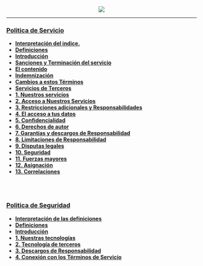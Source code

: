 <div align="center">
<img src="https://user-images.githubusercontent.com/71246795/182776406-b00ff61f-8815-4d3a-b99a-78fdedeb1583.png" />
</div>

---

### [Politica de Servicio](https://github.com/Kisu-s-fluff-workgroup/TerminosYCondicionesNami/blob/V0/terms/ServiceTerms.md)
- [**Interpretación del indice.**](https://github.com/Kisu-s-fluff-workgroup/TerminosYCondicionesNami/blob/V0/terms/ServiceTerms.md#interpretación)
- [**Definiciones**](https://github.com/Kisu-s-fluff-workgroup/TerminosYCondicionesNami/blob/V0/terms/ServiceTerms.md#definiciones)
- [**Introducción**](https://github.com/Kisu-s-fluff-workgroup/TerminosYCondicionesNami/blob/V0/terms/ServiceTerms.md#introducción)
- [**Sanciones y Terminación del servicio**](https://github.com/Kisu-s-fluff-workgroup/TerminosYCondicionesNami/blob/V0/terms/ServiceTerms.md#sanciones-y-terminación-del-servicio)
- [**El contenido**](https://github.com/Kisu-s-fluff-workgroup/TerminosYCondicionesNami/blob/V0/terms/ServiceTerms.md#el-contenido)
- [**Indemnización**](https://github.com/Kisu-s-fluff-workgroup/TerminosYCondicionesNami/blob/V0/terms/ServiceTerms.md#indemnización)
- [**Cambios a estos Términos**](https://github.com/Kisu-s-fluff-workgroup/TerminosYCondicionesNami/blob/V0/terms/ServiceTerms.md#cambios-a-estos-términos)
- [**Servicios de Terceros**](https://github.com/Kisu-s-fluff-workgroup/TerminosYCondicionesNami/blob/V0/terms/ServiceTerms.md#servicios-de-terceros)
- [**1. Nuestros servicios**](https://github.com/Kisu-s-fluff-workgroup/TerminosYCondicionesNami/blob/V0/terms/ServiceTerms.md#1-nuestros-servicios)
- [**2. Acceso a Nuestros Servicios**](https://github.com/Kisu-s-fluff-workgroup/TerminosYCondicionesNami/blob/V0/terms/ServiceTerms.md#2-acceso-a-nuestros-servicios)
- [**3. Restricciones adicionales y Responsabilidades**](https://github.com/Kisu-s-fluff-workgroup/TerminosYCondicionesNami/blob/V0/terms/ServiceTerms.md#3-restricciones-adicionales-y-responsabilidades)
- [**4. El acceso a tus datos**](https://github.com/Kisu-s-fluff-workgroup/TerminosYCondicionesNami/blob/V0/terms/ServiceTerms.md#4-acceso-a-tus-datos)
- [**5. Confidencialidad**](https://github.com/Kisu-s-fluff-workgroup/TerminosYCondicionesNami/blob/V0/terms/ServiceTerms.md#5-confidencialidad)
- [**6. Derechos de autor**](https://github.com/Kisu-s-fluff-workgroup/TerminosYCondicionesNami/blob/V0/terms/ServiceTerms.md#6-derechos-de-autor)
- [**7. Garantías y descargos de Responsabilidad**](https://github.com/Kisu-s-fluff-workgroup/TerminosYCondicionesNami/blob/V0/terms/ServiceTerms.md#7-garantías-y-descargos-de-responsabilidad)
- [**8. Limitaciones de Responsabilidad**](https://github.com/Kisu-s-fluff-workgroup/TerminosYCondicionesNami/blob/V0/terms/ServiceTerms.md#8-limitaciones-de-responsabilidad)
- [**9. Disputas legales**](https://github.com/Kisu-s-fluff-workgroup/TerminosYCondicionesNami/blob/V0/terms/ServiceTerms.md#9-disputas-legales)
- [**10. Seguridad**](https://github.com/Kisu-s-fluff-workgroup/TerminosYCondicionesNami/blob/V0/terms/ServiceTerms.md#10-seguridad)
- [**11. Fuerzas mayores**](https://github.com/Kisu-s-fluff-workgroup/TerminosYCondicionesNami/blob/V0/terms/ServiceTerms.md#11-fuerzas-mayores)
- [**12. Asignación**](https://github.com/Kisu-s-fluff-workgroup/TerminosYCondicionesNami/blob/V0/terms/ServiceTerms.md#12-asignación)
- [**13. Correlaciones**](https://github.com/Kisu-s-fluff-workgroup/TerminosYCondicionesNami/blob/V0/terms/ServiceTerms.md#13-correlaciones)

<br><br>


### [Politica de Seguridad](https://github.com/Kisu-s-fluff-workgroup/TerminosYCondicionesNami/blob/V0/terms/SecurityTerms.md)
- [**Interpretación de las definiciones**](https://github.com/Kisu-s-fluff-workgroup/TerminosYCondicionesNami/blob/V0/terms/SecurityTerms.md#interpretación)
- [**Definiciones**](https://github.com/Kisu-s-fluff-workgroup/TerminosYCondicionesNami/blob/V0/terms/SecurityTerms.md#definiciones)
- [**Introducción**](https://github.com/Kisu-s-fluff-workgroup/TerminosYCondicionesNami/blob/V0/terms/SecurityTerms.md#introducción)
- [**1. Nuestras tecnologías**](https://github.com/Kisu-s-fluff-workgroup/TerminosYCondicionesNami/blob/V0/terms/SecurityTerms.md#1-nuestras-tecnologías)
- [**2. Tecnología de terceros**](https://github.com/Kisu-s-fluff-workgroup/TerminosYCondicionesNami/blob/V0/terms/SecurityTerms.md#2-tecnologías-de-terceros-de-seguridad)
- [**3. Descargos de Responsabilidad**](https://github.com/Kisu-s-fluff-workgroup/TerminosYCondicionesNami/blob/V0/terms/SecurityTerms.md#3-descargos-de-responsabilidad-en-cuanto-a-seguridad)
- [**4. Conexión con los Términos de Servicio**](https://github.com/Kisu-s-fluff-workgroup/TerminosYCondicionesNami/blob/V0/terms/SecurityTerms.md#4-conexión-con-los-términos-de-servicio-de-nami)